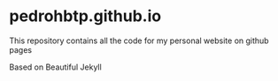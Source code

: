# pedrohbtp.github.io

This repository contains all the code for my personal website on github pages

Based on Beautiful Jekyll
